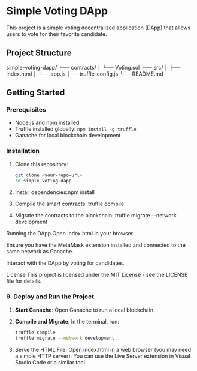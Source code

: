 # Simple Voting DApp

This project is a simple voting decentralized application (DApp) that allows users to vote for their favorite candidate.

## Project Structure

simple-voting-dapp/ ├── contracts/ │ └── Voting.sol ├── src/ │ ├── index.html │ └── app.js ├── truffle-config.js └── README.md


## Getting Started

### Prerequisites

- Node.js and npm installed
- Truffle installed globally: `npm install -g truffle`
- Ganache for local blockchain development

### Installation

1. Clone this repository:
   ```bash
   git clone <your-repo-url>
   cd simple-voting-dapp

2. Install dependencies:npm install

3. Compile the smart contracts: truffle compile

4. Migrate the contracts to the blockchain: truffle migrate --network development

Running the DApp
Open index.html in your browser.

Ensure you have the MetaMask extension installed and connected to the same network as Ganache.

Interact with the DApp by voting for candidates.

License
This project is licensed under the MIT License - see the LICENSE file for details.


### 9. Deploy and Run the Project

1. **Start Ganache**: Open Ganache to run a local blockchain.

2. **Compile and Migrate**: In the terminal, run:

   ```bash
   truffle compile
   truffle migrate --network development

3. Serve the HTML File: Open index.html in a web browser (you may need a simple HTTP server). You can use the Live Server extension in Visual Studio Code or a similar tool.